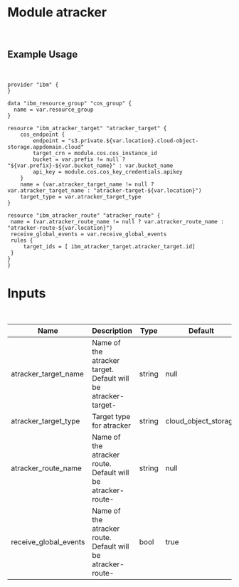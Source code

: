 # Module atracker
<br/>

## Example Usage
<br/>

```
provider "ibm" {
}

data "ibm_resource_group" "cos_group" {
  name = var.resource_group
}

resource "ibm_atracker_target" "atracker_target" {
    cos_endpoint {
        endpoint = "s3.private.${var.location}.cloud-object-storage.appdomain.cloud"
        target_crn = module.cos.cos_instance_id
        bucket = var.prefix != null ? "${var.prefix}-${var.bucket_name}" : var.bucket_name 
        api_key = module.cos.cos_key_credentials.apikey 
    }
    name = (var.atracker_target_name != null ? var.atracker_target_name : "atracker-target-${var.location}")
    target_type = var.atracker_target_type
}

resource "ibm_atracker_route" "atracker_route" {
 name = (var.atracker_route_name != null ? var.atracker_route_name : "atracker-route-${var.location}")
 receive_global_events = var.receive_global_events
 rules {
     target_ids = [ ibm_atracker_target.atracker_target.id]
 }
}
}
```

# Inputs
<br/>

| Name        | Description      | Type    | Default | Required |
|-------------|------------------|---------|---------|----------|
|atracker_target_name| Name of the atracker target.  Default will be atracker-target-<region> | string | null | no |
|atracker_target_type | Target type for atracker | string | cloud_object_storage | yes | 
|atracker_route_name | Name of the atracker route.  Default will be atracker-route-<region> | string| null | no |
|receive_global_events | Name of the atracker route.  Default will be atracker-route-<region> | bool | true | yes 

